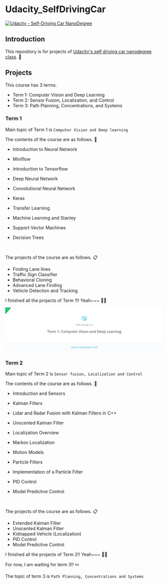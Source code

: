 # Udacity_SelfDrivingCar
[![Udacity - Self-Driving Car NanoDegree](https://s3.amazonaws.com/udacity-sdc/github/shield-carnd.svg)](http://www.udacity.com/drive)

## Introduction 

This repository is for projects of [Udacity's self driving car nanodegree class](https://www.udacity.com/drive). 
:blue_car:

## Projects 

This course has 3 terms. 
* Term 1: Computer Vision and Deep Learning 
* Term 2: Sensor Fusion, Localization, and Control
* Term 3: Path Planning, Concentrations, and Systems

### Term 1
Main topic of Term 1 is `Computer Vision and Deep learning` 

The contents of the course are as follows. 📔
* Introduction to Neural Network

* Miniflow

* Introduction to Tensorflow 

* Deep Neural Network

* Convolutional Neural Network

* Keras

* Transfer Learning

* Machine Learning and Stanley 

* Support Vector Machines 

* Decision Trees

  ​

The projects of the course are as follows. 📋
* Finding Lane lines 
* Traffic Sign Classifier 
* Behavioral Cloning 
* Advanced Lane Finding 
* Vehicle Detection and Tracking 

I finished all the projects of Term 1!! Yeah~~~ 🎉🎉

<img src="./Img_readme/Term1_finished.png" width="500" alt="image" />

### Term 2

Main topic of Term 2 is `Sensor fusion, Localization and Control` 

The contents of the course are as follows. 📔

- Introduction and Sensors

- Kalman Filters

- Lidar and Radar Fusion with Kalman Filters in C++

- Unscented Kalman Filter

- Localization Overview

- Markov Localization

- Motion Models

- Particle Filters

- Implementation of a Particle Filter 

- PID Control

- Model Predictive Control

  ​

The projects of the course are as follows. 📋

- Extended Kalman Filter 
- Unscented Kalman Filter
- Kidnapped Vehicle (Localization) 
- PID Control
- Model Predictive Control 



I finished all the projects of Term 2!! Yeah~~~ 🎉🎉

For now, I am waiting for term 3!! :pencil2:

The topic of term 3 is `Path Planning, Concentrations and Systems` 